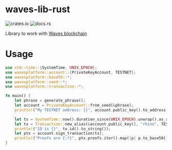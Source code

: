 # waves-lib-rust

![crates.io](https://img.shields.io/crates/v/wavesplatform.svg)
![docs.rs](https://docs.rs/wavesplatform/badge.svg)

Library to work with [Waves blockchain](https://wavesplatform.com)

# Usage
```rust
use std::time::{SystemTime, UNIX_EPOCH};
use wavesplatform::account::{PrivateKeyAccount, TESTNET};
use wavesplatform::base58::*;
use wavesplatform::seed::*;
use wavesplatform::transaction::*;

fn main() {
    let phrase = generate_phrase();
    let account = PrivateKeyAccount::from_seed(&phrase);
    println!("My TESTNET address: {}", account.public_key().to_address(TESTNET).to_string());

    let ts = SystemTime::now().duration_since(UNIX_EPOCH).unwrap().as_secs() * 1000;
    let tx = Transaction::new_alias(&account.public_key(), "rhino", TESTNET, 100000, ts);
    println!("ID is {}", tx.id().to_string());
    let ptx = account.sign_transaction(tx);
    println!("Proofs are {:?}", ptx.proofs.iter().map(|p| p.to_base58()).collect::<Vec<String>>());
}
```

